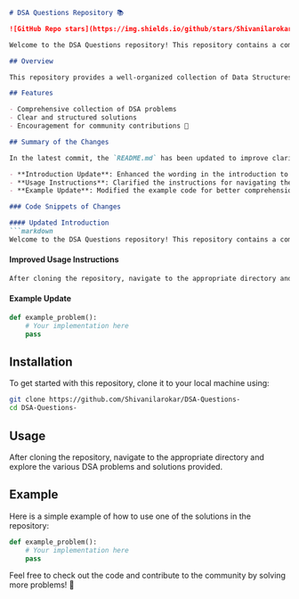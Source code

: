 ```markdown
# DSA Questions Repository 📚

![GitHub Repo stars](https://img.shields.io/github/stars/Shivanilarokar/DSA-Questions-) ![GitHub forks](https://img.shields.io/github/forks/Shivanilarokar/DSA-Questions-) ![GitHub issues](https://img.shields.io/github/issues/Shivanilarokar/DSA-Questions-)

Welcome to the DSA Questions repository! This repository contains a comprehensive collection of Data Structures and Algorithms (DSA) problems, along with clear and structured solutions. It aims to help developers enhance their problem-solving skills and encourage community contributions.

## Overview

This repository provides a well-organized collection of Data Structures and Algorithms (DSA) problems along with their solutions.

## Features

- Comprehensive collection of DSA problems
- Clear and structured solutions
- Encouragement for community contributions 🤝

## Summary of the Changes

In the latest commit, the `README.md` has been updated to improve clarity and enhance the overall presentation. Here are the key changes made:

- **Introduction Update**: Enhanced the wording in the introduction to better convey the purpose of the repository.
- **Usage Instructions**: Clarified the instructions for navigating the repository after cloning.
- **Example Update**: Modified the example code for better comprehension and clarity.

### Code Snippets of Changes

#### Updated Introduction
```markdown
Welcome to the DSA Questions repository! This repository contains a comprehensive collection of Data Structures and Algorithms (DSA) problems, along with clear and structured solutions. It aims to help developers enhance their problem-solving skills and encourage community contributions.
```

#### Improved Usage Instructions
```markdown
After cloning the repository, navigate to the appropriate directory and explore the various DSA problems and solutions provided.
```

#### Example Update
```python
def example_problem():
    # Your implementation here
    pass
```

## Installation

To get started with this repository, clone it to your local machine using:

```bash
git clone https://github.com/Shivanilarokar/DSA-Questions-
cd DSA-Questions-
```

## Usage

After cloning the repository, navigate to the appropriate directory and explore the various DSA problems and solutions provided.

## Example

Here is a simple example of how to use one of the solutions in the repository:

```python
def example_problem():
    # Your implementation here
    pass
```

Feel free to check out the code and contribute to the community by solving more problems! 🚀
```